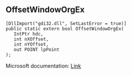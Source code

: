 ## OffsetWindowOrgEx

```
[DllImport("gdi32.dll", SetLastError = true)]
public static extern bool OffsetWindowOrgEx(
   IntPtr hdc,
   int nXOffset,
   int nYOffset,
   out POINT lpPoint
);
```

Microsoft documentation: [Link](https://docs.microsoft.com/en-us/windows/win32/api/wingdi/nf-wingdi-offsetwindoworgex)

